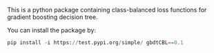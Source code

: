 This is a python package containing class-balanced loss functions for gradient boosting decision tree.

You can install the package by:
```python
pip install -i https://test.pypi.org/simple/ gbdtCBL==0.1
```
